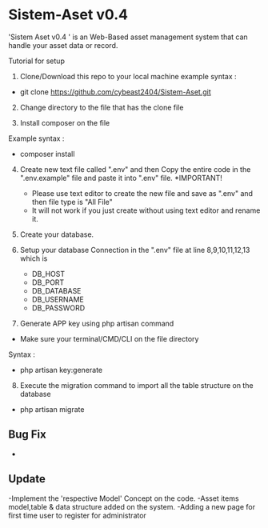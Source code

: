 # Sistem-Aset v0.4
'Sistem Aset v0.4 ' is an Web-Based asset management system that can handle your asset data or record. 

Tutorial for setup 
1. Clone/Download this repo to your local machine
example syntax :
- git clone https://github.com/cybeast2404/Sistem-Aset.git <filename>

2. Change directory to the file that has the clone file

3. Install composer on the file

Example syntax :
- composer install

4. Create new text file called ".env" and then
   Copy the entire code in the ".env.example" file
   and paste it into ".env" file. 
   *IMPORTANT!
   - Please use text editor to create the new file and save as ".env" and then file type is "All File"
   - It will not work if you just create without using text editor and rename it.

5. Create your database.
   
6. Setup your database Connection in the ".env" file
   at line 8,9,10,11,12,13 which is
   - DB_HOST  
   - DB_PORT
   - DB_DATABASE
   - DB_USERNAME
   - DB_PASSWORD
   
 7. Generate APP key using php artisan command 
 - Make sure your terminal/CMD/CLI on the file directory  
 
 Syntax :
 - php artisan key:generate
 
 8. Execute the migration command to import all the table structure on the database
 - php artisan migrate
  

Bug Fix
--------
-
Update
-----------
-Implement the 'respective Model' Concept on the code. 
-Asset items model,table & data structure added on the system.
-Adding a new page for first time user to register for administrator



